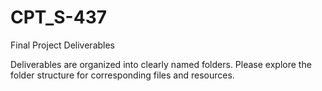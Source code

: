 # CPT_S-437
Final Project Deliverables

Deliverables are organized into clearly named folders. Please explore the folder structure for corresponding files and resources.

